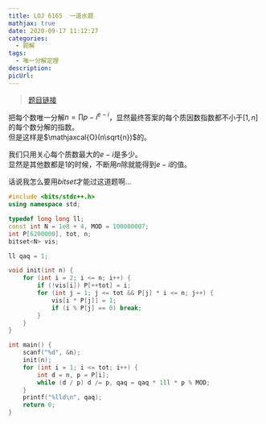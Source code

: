 ```yaml
---
title: LOJ 6165  一道水题
mathjax: true
date: 2020-09-17 11:12:27
categories: 
  - 题解
tags: 
  - 唯一分解定理
description: 
picUrl: 
---
```



>[题目链接](https://loj.ac/problem/6165)

把每个数唯一分解$n=\prod p-i^{e-i}$，显然最终答案的每个质因数指数都不小于$[1,n]$的每个数分解的指数。  
但是这样是$\mathjaxcal{O}(n\sqrt{n})$的。  

我们只用关心每个质数最大的$e-i$是多少。  
显然是其他数都是$1$的时候，不断用$n$除就能得到$e-i$的值。  

话说我怎么要用$bitset$才能过这道题啊...

```cpp
#include <bits/stdc++.h>
using namespace std;

typedef long long ll;
const int N = 1e8 + 4, MOD = 100000007;
int P[6200000], tot, n;
bitset<N> vis;

ll qaq = 1;

void init(int n) {
	for (int i = 2; i <= n; i++) {
		if (!vis[i]) P[++tot] = i;
		for (int j = 1; j <= tot && P[j] * i <= n; j++) {
			vis[i * P[j]] = 1;
			if (i % P[j] == 0) break;
		}
	}
} 

int main() {
    scanf("%d", &n);
	init(n);
	for (int i = 1; i <= tot; i++) {
        int d = n, p = P[i];
		while (d / p) d /= p, qaq = qaq * 1ll * p % MOD;
	}
	printf("%lld\n", qaq);
	return 0;
}

```